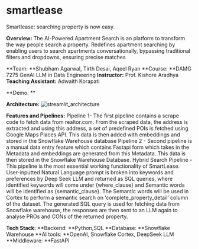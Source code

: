 

# smartlease
Smartlease: searching property is now easy.

**Overview:** The AI-Powered Apartment Search is an platform to transform the way people search a property.
Redefines apartment searching by enabling users to search apartments conversationally, bypassing traditional filters and dropdowns, ensuring precise matches

**Team: **Shubham Agarwal, Tirth Desai, Aqeel Ryan
**Course: **DAMG 7275 GenAI LLM in Data Engineering
**Instructor:** Prof. Kishore Aradhya
**Teaching Assistant:** Adwaith Korapati

**Demo: ** 



**Architecture:**
![streamlit_architecture](https://github.com/user-attachments/assets/ec79b88e-e2bb-41f4-a721-14d98d38c10b)

**Features and Pipelines:**
Pipeline 1- The first pipeline contains a scrape code to fetch data from realtor.com. From the scraped data, the address is extracted and using this address, a set of predefined POIs is fetched using Google Maps Places API. This data is then added with embeddings and stored in the Snowflake Warehouse database
Pipeline 2 - Second pipeline is a manual data entry feature which contains Fastapi form which takes in the Metadata and embeddings are generated from this Metadata. This data is then stored in the Snowflake Warehouse Database.
Hybrid Search Pipeline - This pipeline is the most essential working functionality of SmartLease. User-inputted Natural Language prompt is broken into keywords and preferences by Deep Seek LLM and returned as SQL queries, where identified keywords will come under {where_clause} and Semantic words will be identified as {semantic_clause}. The Semantic words will be used in Cortex to perform a semantic search on ‘complete_property_detail’ column of the dataset. The generated SQL query is used for fetching data from Snowflake warehouse, the responses are then sent to an LLM again to analyse PROs and CONs of the returned property.

**Tech Stack:**
**Backend: **Python,SQL
**Database: **Snowflake Warehouse
**AI tools: **OpenAI, Snowflake Cortex, DeepSeek LLM
**Middleware: **FastAPI
